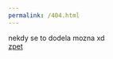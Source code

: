 ```yaml
---
permalink: /404.html
---
```

<html lang="en">
    nekdy se to dodela mozna xd<br>
    <a href="index.html">zpet</a>
</html>
